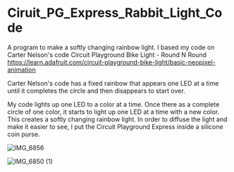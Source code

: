 # Ciruit_PG_Express_Rabbit_Light_Code
 A program to make a softly changing rainbow light.  I based my code on Carter Nelson's code Circuit Playground Bike Light - Round N Round
https://learn.adafruit.com/circuit-playground-bike-light/basic-neopixel-animation

Carter Nelson's code has a fixed rainbow that appears one LED at a time until it completes the circle and then disappears to start over.

My code lights up one LED to a color at a time.  Once there as a complete circle of one color, it starts to light up one LED at a time with a new color.  This creates a softly changing rainbow light.  In order to diffuse the light and make it easier to see, I put the Circuit Playground Express inside a silicone coin purse.

![IMG_6856](https://github.com/MShankBeebe/Ciruit_PG_Express_Rabbit_Light_Code/assets/63660114/b5a74174-426e-453b-aab1-c3a59748bc77)


![IMG_6850 (1)](https://github.com/MShankBeebe/Ciruit_PG_Express_Rabbit_Light_Code/assets/63660114/2ecc7fe3-822f-4c67-b87c-803d9ac26e7d)
